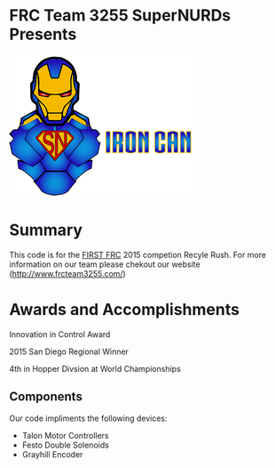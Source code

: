 # FRC Team 3255 SuperNURDs Presents

![logo](https://github.com/FRCTeam3255/Robot2015/blob/master/Robot2015/img/iron_can_logo.png)

# Summary
This code is for the [FIRST FRC](http://www.firstinspires.org/robotics/frc) 2015 competion Recyle Rush. For more information on our team please chekout our website (<http://www.frcteam3255.com/>)

# Awards and Accomplishments
Innovation in Control Award

2015 San Diego Regional Winner

4th in Hopper Divsion at World Championships

## Components
Our code impliments the following devices:
* Talon Motor Controllers
* Festo Double Solenoids
* Grayhill Encoder
